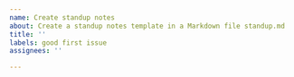 ```yaml
---
name: Create standup notes
about: Create a standup notes template in a Markdown file standup.md
title: ''
labels: good first issue
assignees: ''

---
```



